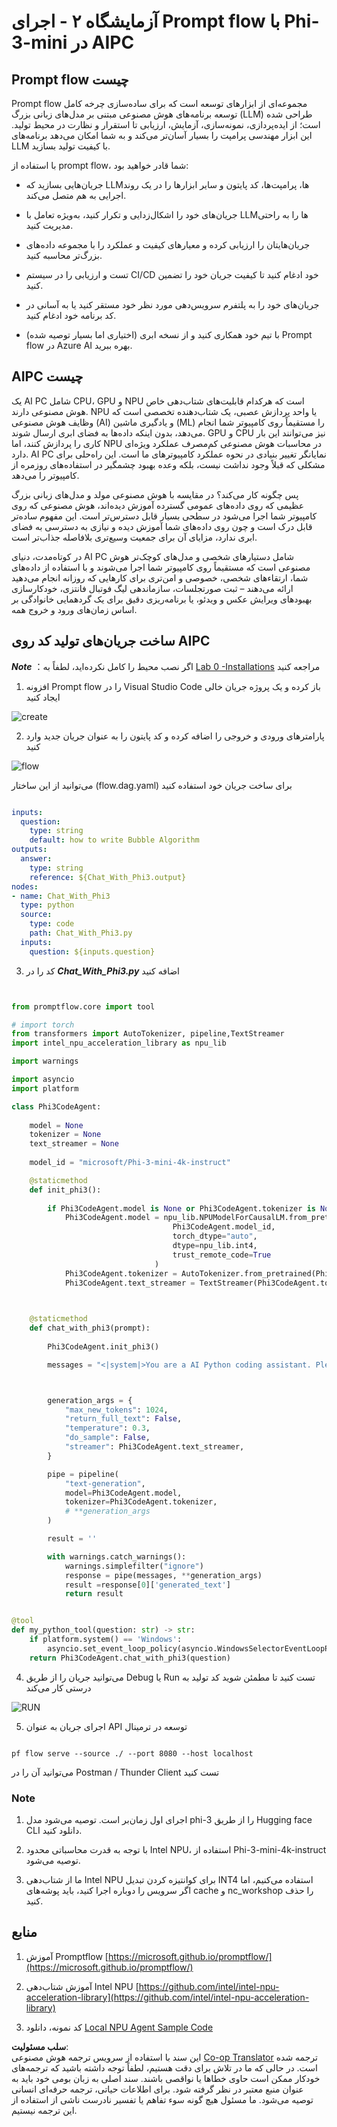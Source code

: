 <!--
CO_OP_TRANSLATOR_METADATA:
{
  "original_hash": "bc29f7fe7fc16bed6932733eac8c81b8",
  "translation_date": "2025-05-07T13:49:59+00:00",
  "source_file": "md/02.Application/02.Code/Phi3/VSCodeExt/HOL/AIPC/02.PromptflowWithNPU.md",
  "language_code": "fa"
}
-->
# **آزمایشگاه ۲ - اجرای Prompt flow با Phi-3-mini در AIPC**

## **Prompt flow چیست**

Prompt flow مجموعه‌ای از ابزارهای توسعه است که برای ساده‌سازی چرخه کامل توسعه برنامه‌های هوش مصنوعی مبتنی بر مدل‌های زبانی بزرگ (LLM) طراحی شده است؛ از ایده‌پردازی، نمونه‌سازی، آزمایش، ارزیابی تا استقرار و نظارت در محیط تولید. این ابزار مهندسی پرامپت را بسیار آسان‌تر می‌کند و به شما امکان می‌دهد برنامه‌های LLM با کیفیت تولید بسازید.

با استفاده از prompt flow، شما قادر خواهید بود:

- جریان‌هایی بسازید که LLMها، پرامپت‌ها، کد پایتون و سایر ابزارها را در یک روند اجرایی به هم متصل می‌کند.

- جریان‌های خود را اشکال‌زدایی و تکرار کنید، به‌ویژه تعامل با LLMها را به راحتی مدیریت کنید.

- جریان‌هایتان را ارزیابی کرده و معیارهای کیفیت و عملکرد را با مجموعه داده‌های بزرگ‌تر محاسبه کنید.

- تست و ارزیابی را در سیستم CI/CD خود ادغام کنید تا کیفیت جریان خود را تضمین کنید.

- جریان‌های خود را به پلتفرم سرویس‌دهی مورد نظر خود مستقر کنید یا به آسانی در کد برنامه خود ادغام کنید.

- (اختیاری اما بسیار توصیه شده) با تیم خود همکاری کنید و از نسخه ابری Prompt flow در Azure AI بهره ببرید.

## **AIPC چیست**

یک AI PC شامل CPU، GPU و NPU است که هرکدام قابلیت‌های شتاب‌دهی خاص هوش مصنوعی دارند. NPU یا واحد پردازش عصبی، یک شتاب‌دهنده تخصصی است که وظایف هوش مصنوعی (AI) و یادگیری ماشین (ML) را مستقیماً روی کامپیوتر شما انجام می‌دهد، بدون اینکه داده‌ها به فضای ابری ارسال شوند. GPU و CPU نیز می‌توانند این بار کاری را پردازش کنند، اما NPU در محاسبات هوش مصنوعی کم‌مصرف عملکرد ویژه‌ای دارد. AI PC نمایانگر تغییر بنیادی در نحوه عملکرد کامپیوترهای ما است. این راه‌حلی برای مشکلی که قبلاً وجود نداشت نیست، بلکه وعده بهبود چشمگیر در استفاده‌های روزمره از کامپیوتر را می‌دهد.

پس چگونه کار می‌کند؟ در مقایسه با هوش مصنوعی مولد و مدل‌های زبانی بزرگ عظیمی که روی داده‌های عمومی گسترده آموزش دیده‌اند، هوش مصنوعی که روی کامپیوتر شما اجرا می‌شود در سطحی بسیار قابل دسترس‌تر است. این مفهوم ساده‌تر قابل درک است و چون روی داده‌های شما آموزش دیده و نیازی به دسترسی به فضای ابری ندارد، مزایای آن برای جمعیت وسیع‌تری بلافاصله جذاب‌تر است.

در کوتاه‌مدت، دنیای AI PC شامل دستیارهای شخصی و مدل‌های کوچک‌تر هوش مصنوعی است که مستقیماً روی کامپیوتر شما اجرا می‌شوند و با استفاده از داده‌های شما، ارتقاءهای شخصی، خصوصی و امن‌تری برای کارهایی که روزانه انجام می‌دهید ارائه می‌دهند – ثبت صورتجلسات، سازماندهی لیگ فوتبال فانتزی، خودکارسازی بهبودهای ویرایش عکس و ویدئو، یا برنامه‌ریزی دقیق برای یک گردهمایی خانوادگی بر اساس زمان‌های ورود و خروج همه.

## **ساخت جریان‌های تولید کد روی AIPC**

***Note*** ：اگر نصب محیط را کامل نکرده‌اید، لطفاً به [Lab 0 -Installations](./01.Installations.md) مراجعه کنید

1. افزونه Prompt flow را در Visual Studio Code باز کرده و یک پروژه جریان خالی ایجاد کنید

![create](../../../../../../../../../translated_images/pf_create.bde888dc83502eba082a058175bbf1eee6791219795393a386b06fd3043ec54d.fa.png)

2. پارامترهای ورودی و خروجی را اضافه کرده و کد پایتون را به عنوان جریان جدید وارد کنید

![flow](../../../../../../../../../translated_images/pf_flow.520824c0969f2a94f17e947f86bdc4b4c6c88a2efa394fe3bcfb58c0dbc578a7.fa.png)

می‌توانید از این ساختار (flow.dag.yaml) برای ساخت جریان خود استفاده کنید

```yaml

inputs:
  question:
    type: string
    default: how to write Bubble Algorithm
outputs:
  answer:
    type: string
    reference: ${Chat_With_Phi3.output}
nodes:
- name: Chat_With_Phi3
  type: python
  source:
    type: code
    path: Chat_With_Phi3.py
  inputs:
    question: ${inputs.question}


```

3. کد را در ***Chat_With_Phi3.py*** اضافه کنید

```python


from promptflow.core import tool

# import torch
from transformers import AutoTokenizer, pipeline,TextStreamer
import intel_npu_acceleration_library as npu_lib

import warnings

import asyncio
import platform

class Phi3CodeAgent:
    
    model = None
    tokenizer = None
    text_streamer = None
    
    model_id = "microsoft/Phi-3-mini-4k-instruct"

    @staticmethod
    def init_phi3():
        
        if Phi3CodeAgent.model is None or Phi3CodeAgent.tokenizer is None or Phi3CodeAgent.text_streamer is None:
            Phi3CodeAgent.model = npu_lib.NPUModelForCausalLM.from_pretrained(
                                    Phi3CodeAgent.model_id,
                                    torch_dtype="auto",
                                    dtype=npu_lib.int4,
                                    trust_remote_code=True
                                )
            Phi3CodeAgent.tokenizer = AutoTokenizer.from_pretrained(Phi3CodeAgent.model_id)
            Phi3CodeAgent.text_streamer = TextStreamer(Phi3CodeAgent.tokenizer, skip_prompt=True)

    

    @staticmethod
    def chat_with_phi3(prompt):
        
        Phi3CodeAgent.init_phi3()

        messages = "<|system|>You are a AI Python coding assistant. Please help me to generate code in Python.The answer only genertated Python code, but any comments and instructions do not need to be generated<|end|><|user|>" + prompt +"<|end|><|assistant|>"



        generation_args = {
            "max_new_tokens": 1024,
            "return_full_text": False,
            "temperature": 0.3,
            "do_sample": False,
            "streamer": Phi3CodeAgent.text_streamer,
        }

        pipe = pipeline(
            "text-generation",
            model=Phi3CodeAgent.model,
            tokenizer=Phi3CodeAgent.tokenizer,
            # **generation_args
        )

        result = ''

        with warnings.catch_warnings():
            warnings.simplefilter("ignore")
            response = pipe(messages, **generation_args)
            result =response[0]['generated_text']
            return result


@tool
def my_python_tool(question: str) -> str:
    if platform.system() == 'Windows':
        asyncio.set_event_loop_policy(asyncio.WindowsSelectorEventLoopPolicy())
    return Phi3CodeAgent.chat_with_phi3(question)


```

4. می‌توانید جریان را از طریق Debug یا Run تست کنید تا مطمئن شوید کد تولید به درستی کار می‌کند

![RUN](../../../../../../../../../translated_images/pf_run.4239e8a0b420a58284edf6ee1471c1697c345670313c8e7beac0edaee15b9a9d.fa.png)

5. اجرای جریان به عنوان API توسعه در ترمینال

```

pf flow serve --source ./ --port 8080 --host localhost   

```

می‌توانید آن را در Postman / Thunder Client تست کنید

### **Note**

1. اجرای اول زمان‌بر است. توصیه می‌شود مدل phi-3 را از طریق Hugging face CLI دانلود کنید.

2. با توجه به قدرت محاسباتی محدود Intel NPU، استفاده از Phi-3-mini-4k-instruct توصیه می‌شود.

3. ما از شتاب‌دهی Intel NPU برای کوانتیزه کردن تبدیل INT4 استفاده می‌کنیم، اما اگر سرویس را دوباره اجرا کنید، باید پوشه‌های cache و nc_workshop را حذف کنید.

## **منابع**

1. آموزش Promptflow [https://microsoft.github.io/promptflow/](https://microsoft.github.io/promptflow/)

2. آموزش شتاب‌دهی Intel NPU [https://github.com/intel/intel-npu-acceleration-library](https://github.com/intel/intel-npu-acceleration-library)

3. کد نمونه، دانلود [Local NPU Agent Sample Code](../../../../../../../../../code/07.Lab/01/AIPC)

**سلب مسئولیت**:  
این سند با استفاده از سرویس ترجمه هوش مصنوعی [Co-op Translator](https://github.com/Azure/co-op-translator) ترجمه شده است. در حالی که ما در تلاش برای دقت هستیم، لطفاً توجه داشته باشید که ترجمه‌های خودکار ممکن است حاوی خطاها یا نواقصی باشند. سند اصلی به زبان بومی خود باید به عنوان منبع معتبر در نظر گرفته شود. برای اطلاعات حیاتی، ترجمه حرفه‌ای انسانی توصیه می‌شود. ما مسئول هیچ گونه سوء تفاهم یا تفسیر نادرست ناشی از استفاده از این ترجمه نیستیم.